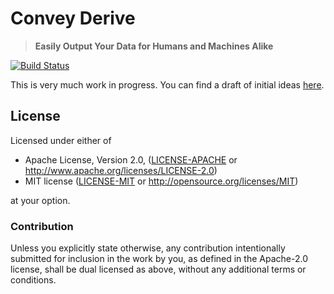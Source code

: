 # Convey Derive

> **Easily Output Your Data for Humans and Machines Alike**

[![Build Status](https://travis-ci.com/killercup/output-rs.svg?branch=master)](https://travis-ci.com/killercup/output-rs)

This is very much work in progress.
You can find a draft of initial ideas [here](https://github.com/rustwasm/wasm-pack/issues/298#issuecomment-423747454).

## License

Licensed under either of

 * Apache License, Version 2.0, ([LICENSE-APACHE](LICENSE-APACHE) or http://www.apache.org/licenses/LICENSE-2.0)
 * MIT license ([LICENSE-MIT](LICENSE-MIT) or http://opensource.org/licenses/MIT)

at your option.

### Contribution

Unless you explicitly state otherwise, any contribution intentionally
submitted for inclusion in the work by you, as defined in the Apache-2.0
license, shall be dual licensed as above, without any additional terms or
conditions.
